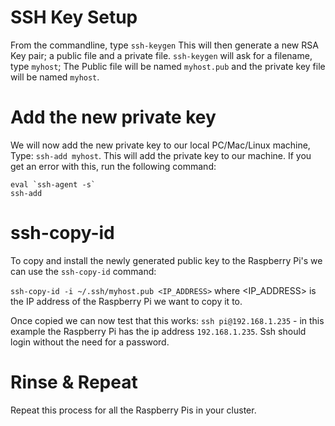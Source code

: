 # SSH Key Setup

From the commandline, type
`ssh-keygen`
This will then generate a new RSA Key pair; a public file and a private file. `ssh-keygen` will ask for a filename, type `myhost`; The Public file will be named `myhost.pub` and the private key file will be named `myhost`.

# Add the new private key 
We will now add the new private key to our local PC/Mac/Linux machine, 
Type: `ssh-add myhost`. This will add the private key to our machine. If you get an error with this, run the following command:
```
eval `ssh-agent -s`
ssh-add
```
# ssh-copy-id
To copy and install the newly generated public key to the Raspberry Pi's we can use the `ssh-copy-id` command:

`ssh-copy-id -i ~/.ssh/myhost.pub <IP_ADDRESS>` where <IP_ADDRESS> is the IP address of the Raspberry Pi we want to copy it to.

Once copied we can now test that this works:
`ssh pi@192.168.1.235` - in this example the Raspberry Pi has the ip address `192.168.1.235`. Ssh should login without the need for a password.

# Rinse & Repeat
Repeat this process for all the Raspberry Pis in your cluster.
